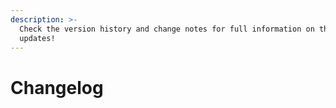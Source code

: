```yaml
---
description: >-
  Check the version history and change notes for full information on the latest
  updates!
---
```


# Changelog

